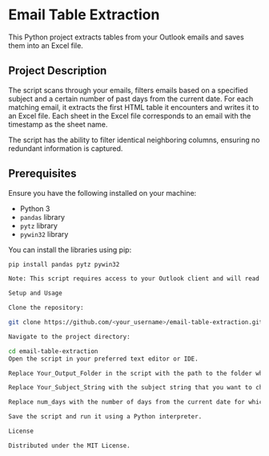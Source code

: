 # Email Table Extraction

This Python project extracts tables from your Outlook emails and saves them into an Excel file.

## Project Description

The script scans through your emails, filters emails based on a specified subject and a certain number of past days from the current date. For each matching email, it extracts the first HTML table it encounters and writes it to an Excel file. Each sheet in the Excel file corresponds to an email with the timestamp as the sheet name.

The script has the ability to filter identical neighboring columns, ensuring no redundant information is captured.

## Prerequisites

Ensure you have the following installed on your machine:

- Python 3
- `pandas` library
- `pytz` library
- `pywin32` library

You can install the libraries using pip:

```bash
pip install pandas pytz pywin32

Note: This script requires access to your Outlook client and will read from your Inbox. Please ensure that you have necessary permissions and access rights.

Setup and Usage

Clone the repository:

git clone https://github.com/<your_username>/email-table-extraction.git

Navigate to the project directory:

cd email-table-extraction
Open the script in your preferred text editor or IDE.

Replace Your_Output_Folder in the script with the path to the folder where you want to save your files. Make sure that the path is absolute.

Replace Your_Subject_String with the subject string that you want to check for in the subject of the emails.

Replace num_days with the number of days from the current date for which you want to check the emails.

Save the script and run it using a Python interpreter.

License

Distributed under the MIT License.